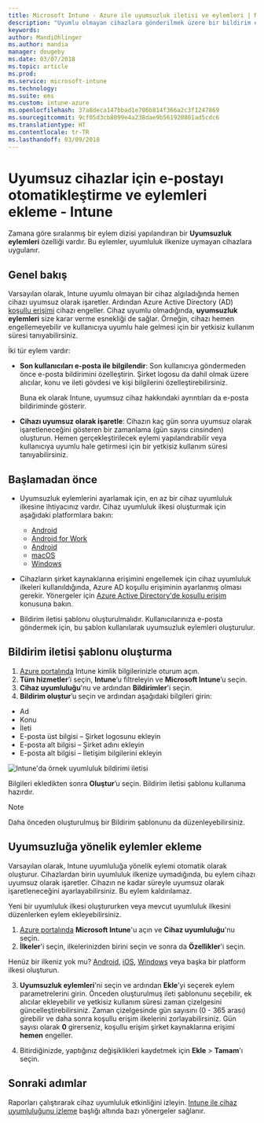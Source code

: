 ```yaml
---
title: Microsoft Intune - Azure ile uyumsuzluk iletisi ve eylemleri | Microsoft Docs
description: "Uyumlu olmayan cihazlara gönderilmek üzere bir bildirim e-postası oluşturun. Cihaz uyumlu değil olarak işaretlendikten sonraki eylemleri ekleyin. Örneğin uyumluluğu sağlamak için bir yetkisiz kullanım süresi ekleyebilir veya cihaz uyumlu duruma gelene kadar erişimi engellemek için bir zamanlama oluşturabilirsiniz. Bunu yapmak için Azure'da Microsoft Intune’u kullanın."
keywords: 
author: MandiOhlinger
ms.author: mandia
manager: dougeby
ms.date: 03/07/2018
ms.topic: article
ms.prod: 
ms.service: microsoft-intune
ms.technology: 
ms.suite: ems
ms.custom: intune-azure
ms.openlocfilehash: 37a8deca147bbad1e706b814f366a2c3f1247869
ms.sourcegitcommit: 9cf05d3cb8099e4a238dae9b561920801ad5cdc6
ms.translationtype: HT
ms.contentlocale: tr-TR
ms.lasthandoff: 03/09/2018
---
```

# <a name="automate-email-and-add-actions-for-noncompliant-devices---intune"></a>Uyumsuz cihazlar için e-postayı otomatikleştirme ve eylemleri ekleme - Intune

Zamana göre sıralanmış bir eylem dizisi yapılandıran bir **Uyumsuzluk eylemleri** özelliği vardır. Bu eylemler, uyumluluk ilkenize uymayan cihazlara uygulanır. 

## <a name="overview"></a>Genel bakış
Varsayılan olarak, Intune uyumlu olmayan bir cihaz algıladığında hemen cihazı uyumsuz olarak işaretler. Ardından Azure Active Directory (AD) [koşullu erişimi](https://docs.microsoft.com/azure/active-directory/active-directory-conditional-access-azure-portal) cihazı engeller. Cihaz uyumlu olmadığında, **uyumsuzluk eylemleri** size karar verme esnekliği de sağlar. Örneğin, cihazı hemen engellemeyebilir ve kullanıcıya uyumlu hale gelmesi için bir yetkisiz kullanım süresi tanıyabilirsiniz.

İki tür eylem vardır:

- **Son kullanıcıları e-posta ile bilgilendir**: Son kullanıcıya göndermeden önce e-posta bildirimini özelleştirin. Şirket logosu da dahil olmak üzere alıcılar, konu ve ileti gövdesi ve kişi bilgilerini özelleştirebilirsiniz.

    Buna ek olarak Intune, uyumsuz cihaz hakkındaki ayrıntıları da e-posta bildiriminde gösterir.

- **Cihazı uyumsuz olarak işaretle**: Cihazın kaç gün sonra uyumsuz olarak işaretleneceğini gösteren bir zamanlama (gün sayısı cinsinden) oluşturun. Hemen gerçekleştirilecek eylemi yapılandırabilir veya kullanıcıya uyumlu hale getirmesi için bir yetkisiz kullanım süresi tanıyabilirsiniz.

## <a name="before-you-begin"></a>Başlamadan önce

- Uyumsuzluk eylemlerini ayarlamak için, en az bir cihaz uyumluluk ilkesine ihtiyacınız vardır. Cihaz uyumluluk ilkesi oluşturmak için aşağıdaki platformlara bakın:

  - [Android](compliance-policy-create-android.md)
  - [Android for Work](compliance-policy-create-android-for-work.md)
  - [Android](compliance-policy-create-ios.md)
  - [macOS](compliance-policy-create-mac-os.md)
  - [Windows](compliance-policy-create-windows.md)

- Cihazların şirket kaynaklarına erişimini engellemek için cihaz uyumluluk ilkeleri kullanıldığında, Azure AD koşullu erişiminin ayarlanmış olması gerekir. Yönergeler için [Azure Active Directory'de koşullu erişim](https://docs.microsoft.com/azure/active-directory/active-directory-conditional-access-azure-portal) konusuna bakın.

- Bildirim iletisi şablonu oluşturulmalıdır. Kullanıcılarınıza e-posta göndermek için, bu şablon kullanılarak uyumsuzluk eylemleri oluşturulur.

## <a name="create-a-notification-message-template"></a>Bildirim iletisi şablonu oluşturma

1. [Azure portalında](https://portal.azure.com) Intune kimlik bilgilerinizle oturum açın. 
2. **Tüm hizmetler**’i seçin, **Intune**’u filtreleyin ve **Microsoft Intune**’u seçin.
3. **Cihaz uyumluluğu**'nu ve ardından **Bildirimler**'i seçin. 
4. **Bildirim oluştur**’u seçin ve ardından aşağıdaki bilgileri girin:

  - Ad
  - Konu
  - İleti
  - E-posta üst bilgisi – Şirket logosunu ekleyin
  - E-posta alt bilgisi – Şirket adını ekleyin
  - E-posta alt bilgisi – İletişim bilgilerini ekleyin

  ![Intune'da örnek uyumluluk bildirimi iletisi](./media/actionsfornoncompliance-1.PNG)

Bilgileri ekledikten sonra **Oluştur**’u seçin. Bildirim iletisi şablonu kullanıma hazırdır.

> [!NOTE]
> Daha önceden oluşturulmuş bir Bildirim şablonunu da düzenleyebilirsiniz.

## <a name="add-actions-for-noncompliance"></a>Uyumsuzluğa yönelik eylemler ekleme

Varsayılan olarak, Intune uyumluluğa yönelik eylemi otomatik olarak oluşturur. Cihazlardan birin uyumluluk ilkenize uymadığında, bu eylem cihazı uyumsuz olarak işaretler. Cihazın ne kadar süreyle uyumsuz olarak işaretleneceğini ayarlayabilirsiniz. Bu eylem kaldırılamaz.

Yeni bir uyumluluk ilkesi oluştururken veya mevcut uyumluluk ilkesini düzenlerken eylem ekleyebilirsiniz. 

1. [Azure portalında](https://portal.azure.com) **Microsoft Intune**'u açın ve **Cihaz uyumluluğu**'nu seçin.
2. **İlkeler**'i seçin, ilkelerinizden birini seçin ve sonra da **Özellikler**'i seçin. 

  Henüz bir ilkeniz yok mu? [Android](compliance-policy-create-android.md), [iOS](compliance-policy-create-ios.md), [Windows](compliance-policy-create-windows.md) veya başka bir platform ilkesi oluşturun.

3. **Uyumsuzluk eylemleri**'ni seçin ve ardından **Ekle**'yi seçerek eylem parametrelerini girin. Önceden oluşturulmuş ileti şablonunu seçebilir, ek alıcılar ekleyebilir ve yetkisiz kullanım süresi zaman çizelgesini güncelleştirebilirsiniz. Zaman çizelgesinde gün sayısını (0 - 365 arası) girebilir ve daha sonra koşullu erişim ilkelerini zorlayabilirsiniz. Gün sayısı olarak **0** girerseniz, koşullu erişim şirket kaynaklarına erişimi **hemen** engeller.

4. Bitirdiğinizde, yaptığınız değişiklikleri kaydetmek için **Ekle** > **Tamam**'ı seçin.

## <a name="next-steps"></a>Sonraki adımlar
Raporları çalıştırarak cihaz uyumluluk etkinliğini izleyin. [Intune ile cihaz uyumluluğunu izleme](device-compliance-monitor.md) başlığı altında bazı yönergeler sağlanır.
